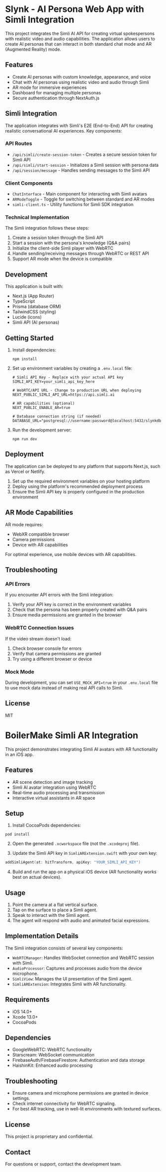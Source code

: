 # Slynk - AI Persona Web App with Simli Integration

This project integrates the Simli AI API for creating virtual spokespersons with realistic video and audio capabilities. The application allows users to create AI personas that can interact in both standard chat mode and AR (Augmented Reality) mode.

## Features

- Create AI personas with custom knowledge, appearance, and voice
- Chat with AI personas using realistic video and audio through Simli
- AR mode for immersive experiences
- Dashboard for managing multiple personas
- Secure authentication through NextAuth.js

## Simli Integration

The application integrates with Simli's E2E (End-to-End) API for creating realistic conversational AI experiences. Key components:

### API Routes

- `/api/simli/create-session-token` - Creates a secure session token for Simli API
- `/api/simli/start-session` - Initializes a Simli session with persona data
- `/api/session/message` - Handles sending messages to the Simli API

### Client Components

- `ChatInterface` - Main component for interacting with Simli avatars
- `ARModeToggle` - Toggle for switching between standard and AR modes
- `simli-client.ts` - Utility functions for Simli SDK integration

### Technical Implementation

The Simli integration follows these steps:

1. Create a session token through the Simli API
2. Start a session with the persona's knowledge (Q&A pairs)
3. Initialize the client-side Simli player with WebRTC
4. Handle sending/receiving messages through WebRTC or REST API
5. Support AR mode when the device is compatible

## Development

This application is built with:

- Next.js (App Router)
- TypeScript
- Prisma (database ORM)
- TailwindCSS (styling)
- Lucide (icons)
- Simli API (AI personas)

## Getting Started

1. Install dependencies:
   ```
   npm install
   ```

2. Set up environment variables by creating a `.env.local` file:
   ```
   # Simli API Key - Replace with your actual API key
   SIMLI_API_KEY=your_simli_api_key_here
   
   # WebRTC/API URL - Change to production URL when deploying
   NEXT_PUBLIC_SIMLI_API_URL=https://api.simli.ai
   
   # AR capabilities (optional)
   NEXT_PUBLIC_ENABLE_AR=true
   
   # Database connection string (if needed)
   DATABASE_URL="postgresql://username:password@localhost:5432/slynkdb"
   ```

3. Run the development server:
   ```
   npm run dev
   ```

## Deployment

The application can be deployed to any platform that supports Next.js, such as Vercel or Netlify.

1. Set up the required environment variables on your hosting platform
2. Deploy using the platform's recommended deployment process
3. Ensure the Simli API key is properly configured in the production environment

## AR Mode Capabilities

AR mode requires:
- WebXR compatible browser
- Camera permissions
- Device with AR capabilities

For optimal experience, use mobile devices with AR capabilities.

## Troubleshooting

### API Errors

If you encounter API errors with the Simli integration:

1. Verify your API key is correct in the environment variables
2. Check that the persona has been properly created with Q&A pairs
3. Ensure media permissions are granted in the browser

### WebRTC Connection Issues

If the video stream doesn't load:

1. Check browser console for errors
2. Verify that camera permissions are granted
3. Try using a different browser or device

### Mock Mode

During development, you can set `USE_MOCK_API=true` in your `.env.local` file to use mock data instead of making real API calls to Simli.

## License

MIT 

# BoilerMake Simli AR Integration

This project demonstrates integrating Simli AI avatars with AR functionality in an iOS app.

## Features

- AR scene detection and image tracking
- Simli AI avatar integration using WebRTC
- Real-time audio processing and transmission
- Interactive virtual assistants in AR space

## Setup

1. Install CocoaPods dependencies:
```
pod install
```

2. Open the generated `.xcworkspace` file (not the `.xcodeproj` file).

3. Update the Simli API key in `SimliARExtension.swift` with your own key:
```swift
addSimliAgent(at: hitTransform, apiKey: "YOUR_SIMLI_API_KEY")
```

4. Build and run the app on a physical iOS device (AR functionality works best on actual devices).

## Usage

1. Point the camera at a flat vertical surface.
2. Tap on the surface to place a Simli agent.
3. Speak to interact with the Simli agent.
4. The agent will respond with audio and animated facial expressions.

## Implementation Details

The Simli integration consists of several key components:

- `WebRTCManager`: Handles WebSocket connection and WebRTC session with Simli.
- `AudioProcessor`: Captures and processes audio from the device microphone.
- `SimliView`: Manages the UI presentation of the Simli agent.
- `SimliARExtension`: Integrates Simli with AR functionality.

## Requirements

- iOS 14.0+
- Xcode 13.0+
- CocoaPods

## Dependencies

- GoogleWebRTC: WebRTC functionality
- Starscream: WebSocket communication
- FirebaseAuth/FirebaseFirestore: Authentication and data storage
- HaishinKit: Enhanced audio processing

## Troubleshooting

- Ensure camera and microphone permissions are granted in device settings.
- Check internet connectivity for WebRTC signaling.
- For best AR tracking, use in well-lit environments with textured surfaces.

## License

This project is proprietary and confidential.

## Contact

For questions or support, contact the development team. 